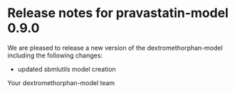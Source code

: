# Release notes for pravastatin-model 0.9.0

We are pleased to release a new version of the dextromethorphan-model including the 
following changes:

- updated sbmlutils model creation

Your dextromethorphan-model team
